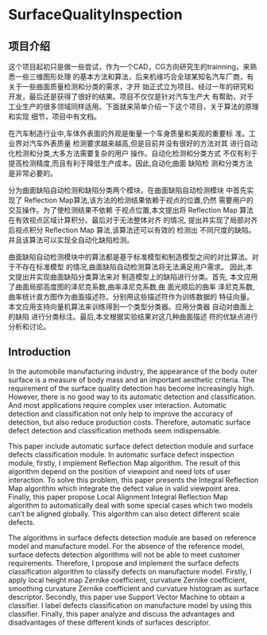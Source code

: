 # SurfaceQualityInspection

## 项目介绍
这个项目起初只是做一些尝试，作为一个CAD，CG方向研究生的trainning，来熟悉一些三维图形处理
	的基本方法和算法，后来机缘巧合全球某知名汽车厂商，有关于一些曲面质量检测和分类的需求，才开
	始正式立为项目。经过一年的研究和开发，最后还是获得了很好的结果。项目不仅仅是针对汽车生产大
	有帮助，对于工业生产的很多领域同样适用。下面就来简单介绍一下这个项目，关于算法的原理和实现
	细节，项目中有文档。
	
在汽车制造行业中,车体外表面的外观是衡量一个车身质量和美观的重要标 准。工业界对汽车外表质量
检测要求越来越高,但是目前并没有很好的方法对其 进行自动化检测和分类,大多方法需要复杂的用户
操作。自动化检测和分类方式 不仅有利于提高检测精度,而且有利于降低生产成本。因此,自动化曲面
缺陷检 测和分类方法是非常必要的。
	分为曲面缺陷自动检测和缺陷分类两个模块。在曲面缺陷自动检测模块 中首先实现了 ReflectionMap算法,该方法的检测结果依赖于视点的位置,仍然 需要用户的交互操作。为了使检测结果不依赖于视点位置,本文提出将 Reflection Map 算法在有效视点区域计算积分。最后对于无法整体对齐的情况, 提出并实现了局部对齐后视点积分 Reflection Map 算法,该算法还可以有效的 检测出不同尺度的缺陷。并且该算法可以实现全自动化缺陷检测。
	 曲面缺陷自动检测模块中的算法都是基于标准模型和制造模型之间的对比算法。对于不存在标准模型的情况,曲面缺陷自动检测算法将无法满足用户需求。 因此,本文提出并实现曲面缺陷分类算法来对制造模型上的缺陷进行分类。首先, 本文应用了曲面局部高度图的泽尼克系数,曲率泽尼克系数,曲面光顺后的曲率 泽尼克系数,曲率统计直方图作为曲面描述符。分别用这些描述符作为训练数据的特征向量。本文应用支持向量机算法来训练得到一个类型分类器。应用分类器 自动对曲面上的缺陷进行分类标注。最后,本文根据实验结果对这几种曲面描述 符的优缺点进行分析和讨论。
	
## Introduction

In the automobile manufacturing industry, the appearance of the body outer surface is a measure of body mass and an important aesthetic criteria. The requirement of the surface quality detection has become increasingly high. However, there is no good way to its automatic detection and classification. And most applications require complex user interaction. Automatic detection and classification not only help to improve the accuracy of detection, but also reduce production costs. Therefore, automatic surface defect detection and classification methods seem indispensable.
   
This paper include automatic surface defect detection module and surface defects classification module. In automatic surface defect inspection module, firstly, I implement Reflection Map algorithm. The result of this algorithm depend on the position of viewpoint and need lots of user interaction. To solve this problem, this paper presents the Integral Reflection Map algorithm which integrate the defect value in valid viewpoint area. Finally, this paper propose Local Alignment Integral Reflection Map algorithm to automatically deal with some special cases which two models can’t be aligned globally. This algorithm can also detect different scale defects.

The algorithms in surface defects detection module are based on reference model and manufacture model. For the absence of the reference model, surface defects detection algorithms will not be able to meet customer requirements. Therefore, I propose and implement the surface defects classification algorithm to classify defects on manufacture model. Firstly, I apply local height map Zernike coefficient, curvature Zernike coefficient, smoothing curvature Zernike coefficient and curvature histogram as surface descriptor. Secondly, this paper use Support Vector Machine to obtain a classifier. I label defects classification on manufacture model by using this classifier. Finally, this paper analyze and discuss the advantages and disadvantages of these different kinds of surfaces descriptor.

